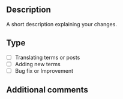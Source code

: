 ## Description

A short description explaining your changes.

## Type

- [ ] Translating terms or posts
- [ ] Adding new terms
- [ ] Bug fix or Improvement

## Additional comments
